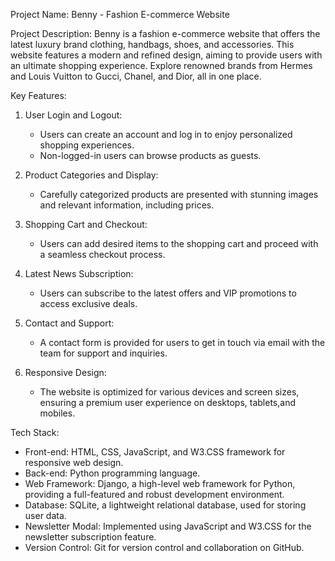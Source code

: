 Project Name: Benny - Fashion E-commerce Website

Project Description:
Benny is a fashion e-commerce website that offers the latest luxury brand clothing, handbags, shoes, and accessories. This website features a modern and refined design, aiming to provide users with an ultimate shopping experience. Explore renowned brands from Hermes and Louis Vuitton to Gucci, Chanel, and Dior, all in one place.

Key Features:

1. User Login and Logout:
   - Users can create an account and log in to enjoy personalized shopping experiences.
   - Non-logged-in users can browse products as guests.

2. Product Categories and Display:
   - Carefully categorized products are presented with stunning images and relevant information, including prices.

3. Shopping Cart and Checkout:
   - Users can add desired items to the shopping cart and proceed with a seamless checkout process.

4. Latest News Subscription:
   - Users can subscribe to the latest offers and VIP promotions to access exclusive deals.

5. Contact and Support:
   - A contact form is provided for users to get in touch via email with the team for support and inquiries.

6. Responsive Design:
   - The website is optimized for various devices and screen sizes, ensuring a premium user experience on desktops,
     tablets,and mobiles.

Tech Stack:

- Front-end: HTML, CSS, JavaScript, and W3.CSS framework for responsive web design.
- Back-end: Python programming language.
- Web Framework: Django, a high-level web framework for Python, providing a full-featured and robust development
  environment.
- Database: SQLite, a lightweight relational database, used for storing user data.
- Newsletter Modal: Implemented using JavaScript and W3.CSS for the newsletter subscription feature.
- Version Control: Git for version control and collaboration on GitHub.
